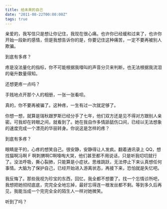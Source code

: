 ```yaml
---
title: 给未来的自己
date: "2011-08-22T00:00:00Z"
tags: true
---
```


亲爱的，我写信只是想让你记住，我现在很心痛。也许你已经缓和过来了，也许你开始一段新的感情，但是我想告诉你的是，你要记住这种痛苦，一定不要再被别人欺骗。

到底有多疼？

疼是没法量化的指标，你不可能根据我嚎叫的声音分贝来判断，也无法根据我流泪的毫升数量得知。

还想更疼一点吗？

手贱地点开那个人的相册，一张一张看呗。

真的，你不要再被骗了。这种疼，一生有过一次就足够了。

你想一想，就算是瑞秋跟罗斯已经分手了七年，他们双方还是见不得对方跟别人亲密。可我却在转眼之间，就看到了。她在我自作多情舔舐伤口间，已经以无法想象的速度完成一个漂亮的华丽转身。你说这是怎样的疼？

到底有多疼？

眼睛是干的，心疼的想笑自己。很安静，安静得让人发疯。翻着通讯录上 QQ，想找猫啊冯啊 F 啊刺猬啊C啊嚎啕大哭，他们甚至都不用说话，只是听我叨叨就行了。没法呼吸，撕心裂肺，只能算是小症状。思维跳跃，无法停止下来认真想任何事情。大脑为了保护自己，已经开始进入游离状态，再接下来，恐怕就是失忆吧。

我反悔了。那些我视为珍宝的东西，回忆，我全都不想要了。找一个忘情诊所吧，我想把她彻彻底底，完完全全地忘掉，最好忘得连一根发丝都不剩。等到多久后再见，我能当成一个完完全全的陌生人一样对她微笑。

听到了吗？
